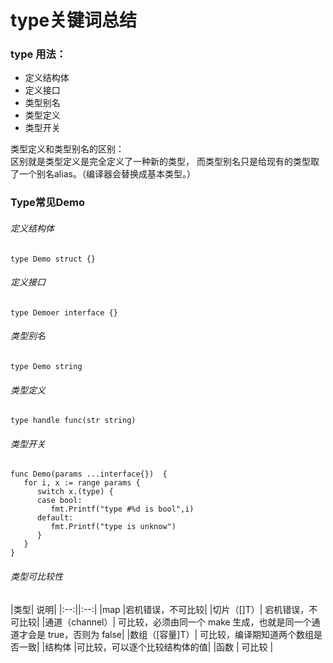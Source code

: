 # type关键词总结

### type 用法：

* 定义结构体
* 定义接口 
* 类型别名 
* 类型定义
* 类型开关

类型定义和类型别名的区别：  
区别就是类型定义是完全定义了一种新的类型，
而类型别名只是给现有的类型取了一个别名alias。（编译器会替换成基本类型。）


### Type常见Demo

###### 定义结构体
```
type Demo struct {}

```

###### 定义接口
```
type Demoer interface {}

```

###### 类型别名
```
type Demo string

```

###### 类型定义
```
type handle func(str string) 

```

###### 类型开关
```
func Demo(params ...interface{})  {
   for i, x := range params {
      switch x.(type) {
      case bool:
         fmt.Printf("type #%d is bool",i)
      default:
         fmt.Printf("type is unknow")
      }
   }
}

```

###### 类型可比较性

|类型| 说明|
|:--:||:--:|
|map |宕机错误，不可比较|
|切片（[]T）| 宕机错误，不可比较|
|通道（channel）| 可比较，必须由同一个 make 生成，也就是同一个通道才会是 true，否则为 false|
|数组（[容量]T）| 可比较，编译期知道两个数组是否一致|
|结构体 |可比较，可以逐个比较结构体的值|
|函数 | 可比较 |

